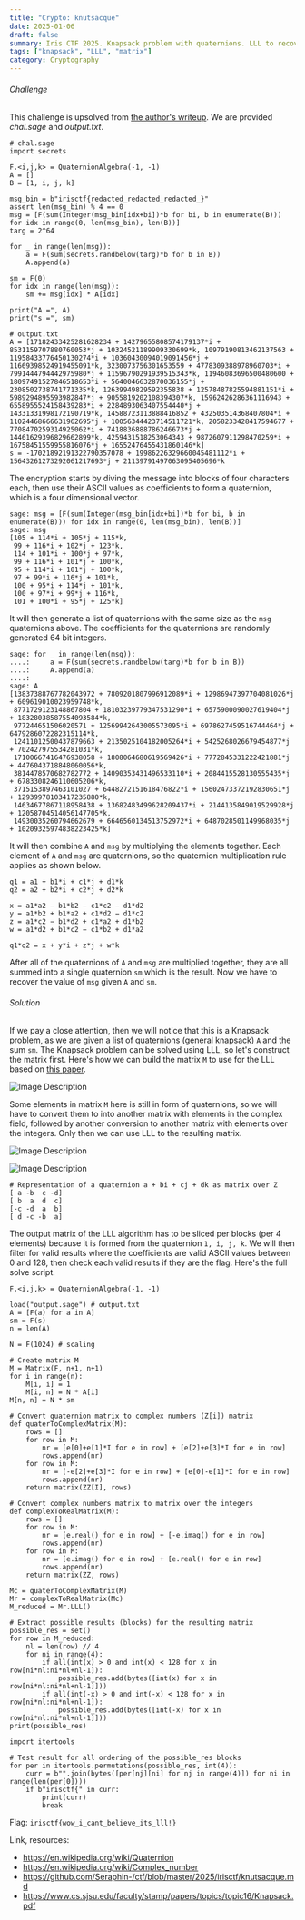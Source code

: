 ```yaml
---
title: "Crypto: knutsacque"
date: 2025-01-06
draft: false
summary: Iris CTF 2025. Knapsack problem with quaternions. LLL to recover message blocks.
tags: ["knapsack", "LLL", "matrix"]
category: Cryptography
---
```

###### Challenge
This challenge is upsolved from [the author's writeup](https://github.com/Seraphin-/ctf/blob/master/2025/irisctf/knutsacque.md). We are provided *chal.sage* and *output.txt*.

```
# chal.sage
import secrets

F.<i,j,k> = QuaternionAlgebra(-1, -1)
A = []
B = [1, i, j, k]

msg_bin = b"irisctf{redacted_redacted_redacted_}"
assert len(msg_bin) % 4 == 0
msg = [F(sum(Integer(msg_bin[idx+bi])*b for bi, b in enumerate(B))) for idx in range(0, len(msg_bin), len(B))]
targ = 2^64

for _ in range(len(msg)):
    a = F(sum(secrets.randbelow(targ)*b for b in B))
    A.append(a)

sm = F(0)
for idx in range(len(msg)):
    sm += msg[idx] * A[idx]

print("A =", A)
print("s =", sm)
```

```
# output.txt
A = [17182433425281628234 + 14279655808574179137*i + 8531159707880760053*j + 10324521189909330699*k, 10979190813462137563 + 11958433776450130274*i + 10360430094019091456*j + 11669398524919455091*k, 3230073756301653559 + 4778309388978960703*i + 7991444794442975980*j + 11596790291939515343*k, 11946083696500480600 + 18097491527846518653*i + 5640046632870036155*j + 2308502738741771335*k, 12639949829592355838 + 12578487825594881151*i + 5989294895593982847*j + 9055819202108394307*k, 15962426286361116943 + 6558955524158439283*i + 2284893063407554440*j + 14331331998172190719*k, 14588723113888416852 + 432503514368407804*i + 11024468666631962695*j + 10056344423714511721*k, 2058233428417594677 + 7708470259314925062*i + 7418836888786246673*j + 14461629396829662899*k, 4259431518253064343 + 9872607911298470259*i + 16758451559955816076*j + 16552476455431860146*k]
s = -17021892191322790357078 + 19986226329660045481112*i + 15643261273292061217693*j + 21139791497063095405696*k
```

The encryption starts by diving the message into blocks of four characters each, then use their ASCII values as coefficients to form a quaternion, which is a four dimensional vector. 

```
sage: msg = [F(sum(Integer(msg_bin[idx+bi])*b for bi, b in enumerate(B))) for idx in range(0, len(msg_bin), len(B))]
sage: msg
[105 + 114*i + 105*j + 115*k,
 99 + 116*i + 102*j + 123*k,
 114 + 101*i + 100*j + 97*k,
 99 + 116*i + 101*j + 100*k,
 95 + 114*i + 101*j + 100*k,
 97 + 99*i + 116*j + 101*k,
 100 + 95*i + 114*j + 101*k,
 100 + 97*i + 99*j + 116*k,
 101 + 100*i + 95*j + 125*k]
```

It will then generate a list of quaternions with the same size as the `msg` quaternions above. The coefficients for the quaternions are randomly generated 64 bit integers.

```
sage: for _ in range(len(msg)):
....:     a = F(sum(secrets.randbelow(targ)*b for b in B))
....:     A.append(a)
....:
sage: A
[13837388767782043972 + 7809201807996912089*i + 12986947397704081026*j + 609619010023959748*k,
 8771729123148867804 + 18103239779347531290*i + 6575900090027619404*j + 18328038587554093584*k,
 977244651506020571 + 12569942643005573095*i + 6978627459516744464*j + 6479286072282315114*k,
 12411012500437879663 + 2135025104182005264*i + 5425268026679454877*j + 702427975534281031*k,
 17100667416476938058 + 1808064680619569426*i + 7772845331222421881*j + 4476043718848060056*k,
 3814478570682782772 + 14090353431496533110*i + 2084415528130555435*j + 6783308246110605206*k,
 3715153897463101027 + 6448272151618476822*i + 15602473372192830651*j + 12939978103417235880*k,
 14634677867118958438 + 13682483499628209437*i + 2144135849019529928*j + 12058704514056147705*k,
 14930035260794662679 + 6646560134513752972*i + 6487028501149968035*j + 10209325974838223425*k]
```

It will then combine `A` and `msg` by multiplying the elements together. Each element of `A` and `msg` are quaternions, so the quaternion multiplication rule applies as shown below.

```
q1 = a1 + b1*i + c1*j + d1*k
q2 = a2 + b2*i + c2*j + d2*k

x = a1*​a2​ − b1*​b2 ​− c1*​c2​ − d1*​d2
y = a1*​b2 ​+ b1*​a2 ​+ c1*​d2 ​− d1*​c2
z = a1*​c2 ​− b1*​d2 ​+ c1*​a2 ​+ d1*​b2
w = a1*​d2 ​+ b1*​c2 ​− c1*​b2 ​+ d1*​a2

q1*q2 = x + y*i + z*j + w*k​​​
```

After all of the quaternions of `A` and `msg` are multiplied together, they are all summed into a single quaternion `sm` which is the result. Now we have to recover the value of `msg` given `A` and `sm`. 

###### Solution
If we pay a close attention, then we will notice that this is a Knapsack problem, as we are given a list of quaternions (general knapsack) `A` and the sum `sm`.  The Knapsack problem can be solved using LLL, so let's construct the matrix first. Here's how we can build the matrix `M` to use for the LLL based on [this paper](https://www.cs.sjsu.edu/faculty/stamp/papers/topics/topic16/Knapsack.pdf).

![Image Description](/images/Pasted%20image%2020250106182359.png)

Some elements in matrix `M` here is still in form of quaternions, so we will have to convert them to into another matrix with elements in the complex field, followed by another conversion to another matrix with elements over the integers. Only then we can use LLL to the resulting matrix.

![Image Description](/images/Pasted%20image%2020250106200849.png)

![Image Description](/images/Pasted%20image%2020250106201002.png)

```
# Representation of a quaternion a + bi + cj + dk as matrix over Z
[ a -b  c -d]
[ b  a  d  c]
[-c -d  a  b]
[ d -c -b  a]
```

The output matrix of the LLL algorithm has to be sliced per blocks (per 4 elements) because it is formed from the quaternion `1, i, j, k`. We will then filter for valid results where the coefficients are valid ASCII values between 0 and 128, then check each valid results if they are the flag. Here's the full solve script.

```
F.<i,j,k> = QuaternionAlgebra(-1, -1)

load("output.sage") # output.txt
A = [F(a) for a in A]
sm = F(s)
n = len(A)

N = F(1024) # scaling

# Create matrix M
M = Matrix(F, n+1, n+1)
for i in range(n):
    M[i, i] = 1
    M[i, n] = N * A[i]
M[n, n] = N * sm

# Convert quaternion matrix to complex numbers (Z[i]) matrix
def quaterToComplexMatrix(M):
    rows = []
    for row in M:
        nr = [e[0]+e[1]*I for e in row] + [e[2]+e[3]*I for e in row]
        rows.append(nr)
    for row in M:
        nr = [-e[2]+e[3]*I for e in row] + [e[0]-e[1]*I for e in row]
        rows.append(nr)
    return matrix(ZZ[I], rows)

# Convert complex numbers matrix to matrix over the integers
def complexToRealMatrix(M):
    rows = []
    for row in M:
        nr = [e.real() for e in row] + [-e.imag() for e in row]
        rows.append(nr)
    for row in M:
        nr = [e.imag() for e in row] + [e.real() for e in row]
        rows.append(nr)
    return matrix(ZZ, rows)

Mc = quaterToComplexMatrix(M)
Mr = complexToRealMatrix(Mc)
M_reduced = Mr.LLL()

# Extract possible results (blocks) for the resulting matrix
possible_res = set()
for row in M_reduced:
	nl = len(row) // 4
	for ni in range(4):
		if all(int(x) > 0 and int(x) < 128 for x in row[ni*nl:ni*nl+nl-1]):
			possible_res.add(bytes([int(x) for x in row[ni*nl:ni*nl+nl-1]]))
		if all(int(-x) > 0 and int(-x) < 128 for x in row[ni*nl:ni*nl+nl-1]):
			possible_res.add(bytes([int(-x) for x in row[ni*nl:ni*nl+nl-1]]))
print(possible_res)

import itertools

# Test result for all ordering of the possible_res blocks
for per in itertools.permutations(possible_res, int(4)):
	curr = b"".join(bytes([per[nj][ni] for nj in range(4)]) for ni in range(len(per[0])))
	if b"irisctf{" in curr:
		print(curr)
		break
```

Flag: `irisctf{wow_i_cant_believe_its_lll!}`

Link, resources:
- https://en.wikipedia.org/wiki/Quaternion
- https://en.wikipedia.org/wiki/Complex_number
- https://github.com/Seraphin-/ctf/blob/master/2025/irisctf/knutsacque.md
- https://www.cs.sjsu.edu/faculty/stamp/papers/topics/topic16/Knapsack.pdf
